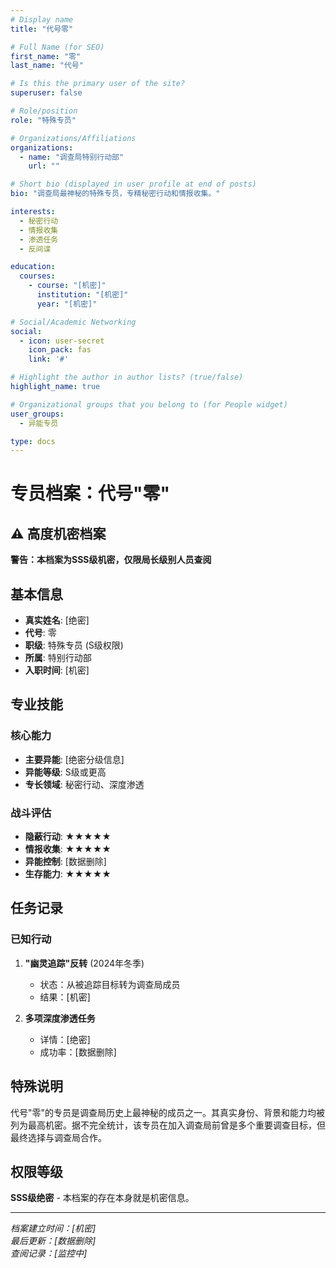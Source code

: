 ```yaml
---
# Display name
title: "代号零"

# Full Name (for SEO)
first_name: "零"
last_name: "代号"

# Is this the primary user of the site?
superuser: false

# Role/position
role: "特殊专员"

# Organizations/Affiliations
organizations:
  - name: "调查局特别行动部"
    url: ""

# Short bio (displayed in user profile at end of posts)
bio: "调查局最神秘的特殊专员，专精秘密行动和情报收集。"

interests:
  - 秘密行动
  - 情报收集
  - 渗透任务
  - 反间谍

education:
  courses:
    - course: "[机密]"
      institution: "[机密]"
      year: "[机密]"

# Social/Academic Networking
social:
  - icon: user-secret
    icon_pack: fas
    link: '#'

# Highlight the author in author lists? (true/false)
highlight_name: true

# Organizational groups that you belong to (for People widget)
user_groups:
  - 异能专员

type: docs
---
```


# 专员档案：代号"零"

## ⚠️ 高度机密档案

**警告：本档案为SSS级机密，仅限局长级别人员查阅**

## 基本信息

- **真实姓名**: [绝密]
- **代号**: 零
- **职级**: 特殊专员 (S级权限)
- **所属**: 特别行动部
- **入职时间**: [机密]

## 专业技能

### 核心能力
- **主要异能**: [绝密分级信息]
- **异能等级**: S级或更高
- **专长领域**: 秘密行动、深度渗透

### 战斗评估
- **隐蔽行动**: ★★★★★
- **情报收集**: ★★★★★
- **异能控制**: [数据删除]
- **生存能力**: ★★★★★

## 任务记录

### 已知行动
1. **"幽灵追踪"反转** (2024年冬季)
   - 状态：从被追踪目标转为调查局成员
   - 结果：[机密]

2. **多项深度渗透任务**
   - 详情：[绝密]
   - 成功率：[数据删除]

## 特殊说明

代号"零"的专员是调查局历史上最神秘的成员之一。其真实身份、背景和能力均被列为最高机密。据不完全统计，该专员在加入调查局前曾是多个重要调查目标，但最终选择与调查局合作。

## 权限等级

**SSS级绝密** - 本档案的存在本身就是机密信息。

---

*档案建立时间：[机密]*  
*最后更新：[数据删除]*  
*查阅记录：[监控中]*